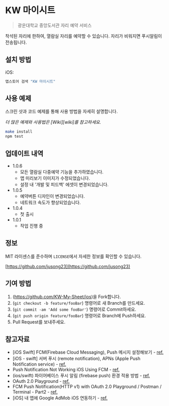 <?xml version="1.0" encoding="UTF-8" standalone="no"?>
<document type="com.apple.InterfaceBuilder3.CocoaTouch.XIB" version="3.0" toolsVersion="13142" targetRuntime="iOS.CocoaTouch" propertyAccessControl="none" useAutolayout="YES" useTraitCollections="YES" useSafeAreas="YES" colorMatched="YES">
    <dependencies>
        <plugIn identifier="com.apple.InterfaceBuilder.IBCocoaTouchPlugin" version="12042"/>
    </dependencies>
    <objects>
        <placeholder placeholderIdentifier="IBFilesOwner" id="-1" userLabel="File's Owner"/>
        <placeholder placeholderIdentifier="IBFirstResponder" id="-2" customClass="UIResponder"/>
    </objects>
</document>

# KW 마이시트
> 광운대학교 중앙도서관 자리 예약 서비스

착석된 자리에 한하여, 열람실 자리를 예약할 수 있습니다. 자리가 비워지면 푸시알림이 전송됩니다.

## 설치 방법

iOS:

```sh
앱스토어 검색 "KW 마이시트"
```

## 사용 예제

스크린 샷과 코드 예제를 통해 사용 방법을 자세히 설명합니다.

_더 많은 예제와 사용법은 [Wiki][wiki]를 참고하세요._

```sh
make install
npm test
```

## 업데이트 내역

* 1.0.6
    * 모든 열람실 다중예약 기능을 추가하였습니다.
    * 앱 미리보기 이미지가 수정되었습니다.
    * 설정 내 '개발 및 피드백' 에셋이 변경되었습니다.
* 1.0.5
    * 예약버튼 디자인이 변경되었습니다.
    * 네트워크 속도가 향상되었습니다.
* 1.0.4
    * 첫 출시
* 1.0.1
    * 작업 진행 중

## 정보

MIT 라이센스를 준수하며 ``LICENSE``에서 자세한 정보를 확인할 수 있습니다.

[https://github.com/jusong23](https://github.com/jusong23)

## 기여 방법

1. (<https://github.com/KW-My-Sheet/ios>)을 Fork합니다.
2. (`git checkout -b feature/fooBar`) 명령어로 새 Branch를 만드세요.
3. (`git commit -am 'Add some fooBar'`) 명령어로 Commit하세요.
4. (`git push origin feature/fooBar`) 명령어로 Branch에 Push하세요. 
5. Pull Request를 보내주세요.

## 참고자료

- [iOS Swift] FCM(Firebase Cloud Messaging), Push 메시지 설정해보기 - [ref.](https://medium.com/@jang.wangsu/ios-swift-fcm-firebase-cloud-messaging-push-%EB%A9%94%EC%8B%9C%EC%A7%80-%EC%84%A4%EC%A0%95%ED%95%B4%EB%B3%B4%EA%B8%B0-852a9af23b96)
- [iOS - swift] 서버 푸시 (remote notification), APNs (Apple Push Notification service) - [ref.](https://ios-development.tistory.com/264)
- Push Notification Not Working iOS Using FCM - [ref.](https://stackoverflow.com/questions/66152574/push-notification-not-working-ios-using-fcm)
- (ios/swift) 파이어베이스 푸시 알림 (firebase push) 환경 적용 방법 - [ref.](https://kkh0977.tistory.com/1399)
- OAuth 2.0 Playground - [ref.](https://developers.google.com/oauthplayground/?code=4/0ARtbsJqOe8GBsH-Xr1DjTxXUmUuu4G5XoT0h4TY_SN2VPKyT3T_3dvwmYZcLnUPj4GjRiw&scope=https://www.googleapis.com/auth/cloud-platform)
- FCM Push Notification(HTTP v1) with OAuth 2.0 Playground / Postman / Terminal - Part2 - [ref.](https://soulduse.tistory.com/95)
- [iOS] 내 앱에 Google AdMob iOS 연동하기 - [ref.](https://terry-some.tistory.com/106)
